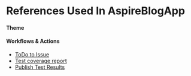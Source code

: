 # References Used In AspireBlogApp

#### Theme

#### Workflows & Actions

- [ToDo to Issue](https://github.com/marketplace/actions/todo-to-issue)
- [Test coverage report](https://github.com/marketplace/actions/test-coverage-report)
- [Publish Test Results](https://github.com/marketplace/actions/publish-test-results)
